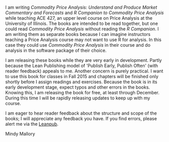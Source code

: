 I am writing *Commodity Price Analysis: Understand and Produce Market
Commentary and Forecasts* and *R Companion to Commodity Price Analysis*
while teaching ACE 427, an upper level course on Price Analysis at the
University of Illinois. The books are intended to be read together, but
one could read *Commodity Price Analysis* without reading the *R
Companion*. I am writing them as separate books because I can imagine
instructors teaching a Price Analysis course may not want to use R for
analysis. In this case they could use *Commodity Price Analysis* in
their course and do analysis in the software package of their choice.

I am releasing these books while they are very early in development.
Partly because the Lean Publishing model of 'Publish Early, Publish
Often' (with reader feedback) appeals to me. Another concern is purely
practical. I want to use this book for classes in Fall 2015 and chapters
will be finished only shortly before I assign readings and exercises.
Because the book is in its early development stage, expect typos and
other errors in the books. Knowing this, I am releasing the book for
free, at least through December. During this time I will be rapidly
releasing updates to keep up with my course.

I am eager to hear reader feedback about the structure and scope of the
books; I will appreciate any feedback you have. If you find errors,
please alert me via the [Leanpub](http://leanpub.com).

Mindy Mallory
